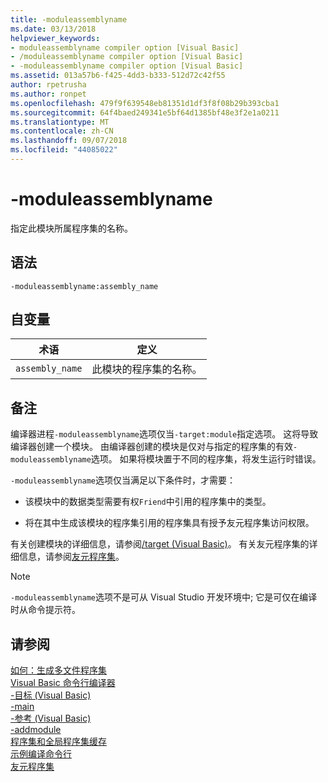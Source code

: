 ```yaml
---
title: -moduleassemblyname
ms.date: 03/13/2018
helpviewer_keywords:
- moduleassemblyname compiler option [Visual Basic]
- /moduleassemblyname compiler option [Visual Basic]
- -moduleassemblyname compiler option [Visual Basic]
ms.assetid: 013a57b6-f425-4dd3-b333-512d72c42f55
author: rpetrusha
ms.author: ronpet
ms.openlocfilehash: 479f9f639548eb81351d1df3f8f08b29b393cba1
ms.sourcegitcommit: 64f4baed249341e5bf64d1385bf48e3f2e1a0211
ms.translationtype: MT
ms.contentlocale: zh-CN
ms.lasthandoff: 09/07/2018
ms.locfileid: "44085022"
---
```

# <a name="-moduleassemblyname"></a>-moduleassemblyname
指定此模块所属程序集的名称。  
  
## <a name="syntax"></a>语法  
  
```  
-moduleassemblyname:assembly_name  
```  
  
## <a name="arguments"></a>自变量  
  
|术语|定义|  
|---|---|  
|`assembly_name`|此模块的程序集的名称。|  
  
## <a name="remarks"></a>备注  
 编译器进程`-moduleassemblyname`选项仅当`-target:module`指定选项。 这将导致编译器创建一个模块。 由编译器创建的模块是仅对与指定的程序集的有效`-moduleassemblyname`选项。 如果将模块置于不同的程序集，将发生运行时错误。  
  
 `-moduleassemblyname`选项仅当满足以下条件时，才需要：  
  
-   该模块中的数据类型需要有权`Friend`中引用的程序集中的类型。  
  
-   将在其中生成该模块的程序集引用的程序集具有授予友元程序集访问权限。  
  
 有关创建模块的详细信息，请参阅[/target (Visual Basic)](../../../visual-basic/reference/command-line-compiler/target.md)。 有关友元程序集的详细信息，请参阅[友元程序集](../../programming-guide/concepts/assemblies-gac/friend-assemblies.md)。  
  
> [!NOTE]
>  `-moduleassemblyname`选项不是可从 Visual Studio 开发环境中; 它是可仅在编译时从命令提示符。  
  
## <a name="see-also"></a>请参阅  
 [如何：生成多文件程序集](../../../framework/app-domains/how-to-build-a-multifile-assembly.md)  
 [Visual Basic 命令行编译器](../../../visual-basic/reference/command-line-compiler/index.md)  
 [-目标 (Visual Basic)](../../../visual-basic/reference/command-line-compiler/target.md)  
 [-main](../../../visual-basic/reference/command-line-compiler/main.md)  
 [-参考 (Visual Basic)](../../../visual-basic/reference/command-line-compiler/reference.md)  
 [-addmodule](../../../visual-basic/reference/command-line-compiler/addmodule.md)  
 [程序集和全局程序集缓存](../../../visual-basic/programming-guide/concepts/assemblies-gac/index.md)  
 [示例编译命令行](../../../visual-basic/reference/command-line-compiler/sample-compilation-command-lines.md)  
 [友元程序集](../../programming-guide/concepts/assemblies-gac/friend-assemblies.md)
